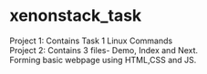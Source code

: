# xenonstack_task
Project 1: Contains Task 1 Linux Commands
</br>
Project 2: Contains 3 files- Demo, Index and Next.
</br>
Forming basic webpage using HTML,CSS and JS.
